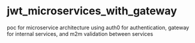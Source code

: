 # jwt_microservices_with_gateway
poc for microservice architecture using auth0 for authentication, gateway for internal services, and m2m validation between services
